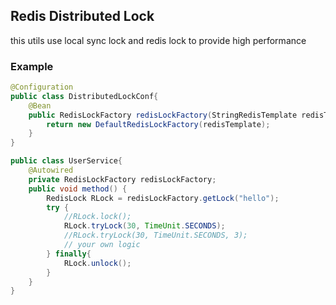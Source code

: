 ## Redis Distributed Lock

this utils use local sync lock and redis lock to provide high performance

### Example
```java
@Configuration
public class DistributedLockConf{
    @Bean
    public RedisLockFactory redisLockFactory(StringRedisTemplate redisTemplate){
        return new DefaultRedisLockFactory(redisTemplate);
    }
}
```

```java
public class UserService{
    @Autowired
    private RedisLockFactory redisLockFactory;
    public void method() {
        RedisLock RLock = redisLockFactory.getLock("hello");
        try {
            //RLock.lock();
            RLock.tryLock(30, TimeUnit.SECONDS);
            //RLock.tryLock(30, TimeUnit.SECONDS, 3);
            // your own logic
        } finally{
            RLock.unlock();
        }
    }
}
```
